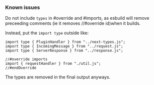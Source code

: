 ### Known issues

Do not include `types` in #override and #imports, as esbuild will remove preceeding comments (ie it removes //#override id)when it builds.

Instead, put the `import type` outside like:

```
import type { PluginHandler } from "../next-types.js";
import type { IncomingMessage } from "../request.js";
import type { ServerResponse } from "../response.js";

//#override imports
import { requestHandler } from "./util.js";
//#endOverride
```

The types are removed in the final output anyways.
